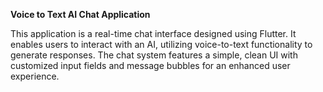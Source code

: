 **Voice to Text AI Chat Application**

This application is a real-time chat interface designed using Flutter. It enables users to interact with an AI, utilizing voice-to-text functionality to generate responses. The chat system features a simple, clean UI with customized input fields and message bubbles for an enhanced user experience.
